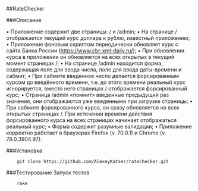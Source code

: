 
##RateChecker

###Описание

• Приложение содержит две страницы: / и /admin;
• На странице / отображается текущий курс доллара к рублю, известный приложению;
• Приложение фоновым скриптом периодически обновляет курс c сайта Банка России (https://www.cbr-xml-daily.ru/);
• При обновлении курса в приложении он обновляется на всех открытых в текущий момент страницах /;
• На странице /admin находится форма, содержащая поле для ввода числа, поле для ввода даты-времени и сабмит;
• При сабмите введенное число делается форсированным курсом до введённого времени, т.е. до этого времени реальный курс игнорируется,  вместо него страницах / отображается форсированный курс;
• Страница /admin «помнит» введенные предыдущий раз значения, они отображаются уже введенными при загрузке страницы;
• При сабмите форсированного курса, он cразу обновляется на всех открытых страницах /. При истечении времени действия форсированного курса на всех страницах начинает отображаться реальный курс;
• Форма содержит разумные валидации;
• Приложение корректно работает в браузерах Firefox (v. 70.0.1) и Chrome (v. 78.0.3904.97).

###Установка
```
	git clone https://github.com/AlexeyKatser/ratechecker.git
```

###Тестирование
Запуск тестов
```
	rake
```
